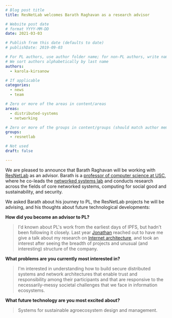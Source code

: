 ```yaml
---
# Blog post title
title: ResNetLab welcomes Barath Raghavan as a research advisor

# Website post date
# format YYYY-MM-DD
date: 2021-03-03

# Publish from this date (defaults to date)
# publishDate: 2019-09-03

# For PL authors, use author folder name; for non-PL authors, write name as in paper within ""
# We sort authors alphabetically by last name
authors:
  - karola-kirsanow

# If applicable
categories:
  - news
  - team

# Zero or more of the areas in content/areas
areas:
  - distributed-systems
  - networking

# Zero or more of the groups in content/groups (should match author membership)
groups:
  - resnetlab

# Not used
draft: false

---
```


We are pleased to announce that Barath Raghavan will be working with [ResNetLab](/groups/resnetlab/) as an advisor. Barath is a [professor of computer science at USC](https://raghavan.usc.edu/), where he co-leads the [networked systems lab](https://nsl.cs.usc.edu/) and conducts research across the fields of core networked systems, computing for social good and sustainability, and security.

We asked Barath about his journey to PL, the ResNetLab projects he will be advising, and his thoughts about future technological developments:

**How did you become an advisor to PL?**
> I'd known about PL's work from the earliest days of IPFS, but hadn't been following it closely.  Last year [Jonathan](/authors/jonathan-gross/) reached out to have me give a talk about my research on [Internet architecture](https://raghavan.usc.edu/papers/evolution-sigcomm19.pdf), and took an interest after seeing the breadth of projects and unusual (and interesting) structure of the company.

**What problems are you currently most interested in?**
> I'm interested in understanding how to build secure distributed systems and network architectures that enable trust and responsibility among their participants and that are responsive to the necessarily-messy societal challenges that we face in information ecosystems.

**What future technology are you most excited about?**
> Systems for sustainable agroecosystem design and management.
